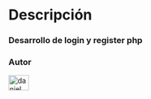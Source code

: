 
<h1 align="left">Descripción </h1>
<h3 align="left">Desarrollo de login y register php</h3>

<h3 align="left">Autor</h3>
<p align="left">
<a href="https://linkedin.com/in/daniel montaña varon" target="blank"><img align="center" src="https://raw.githubusercontent.com/rahuldkjain/github-profile-readme-generator/master/src/images/icons/Social/linked-in-alt.svg" alt="daniel montaña varon" height="30" width="40" /></a>
</p>
